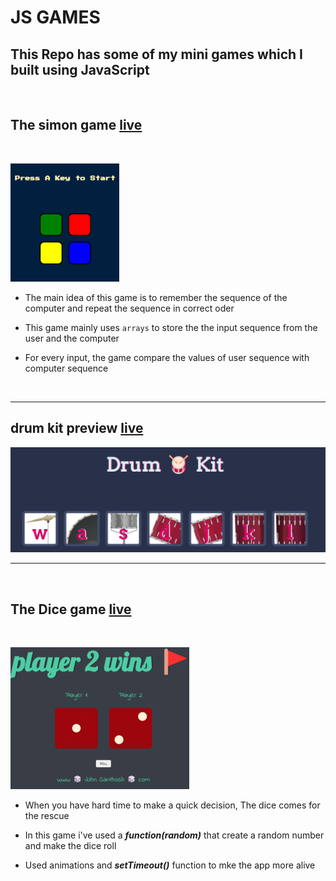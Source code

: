 # JS GAMES

## This Repo has some of my mini games which I built using **JavaScript**

&nbsp;

## The simon game [live](1_Simon_Game\index.html)

&nbsp;

![simon game preview](img/\preview.png)

- The main idea of this game is to remember the sequence of the computer and repeat the sequence in correct oder

- This game mainly uses `arrays` to store the the input sequence from the user and the computer

- For every input, the game compare the values of user sequence with computer sequence

&nbsp;

---

## drum kit preview [live](2%20drum%20kit/index.html)

![drum kit preview](img/drum.png)

---

&nbsp;

## The Dice game [live](3%20Dicee%20Game/index.html)

&nbsp;

![simon game preview](img/dice.png)

- When you have hard time to make a quick decision, The dice comes for the rescue

- In this game i've used a **_function(random)_** that create a random number and make the dice roll

- Used animations and **_setTimeout()_** function to mke the app more alive
